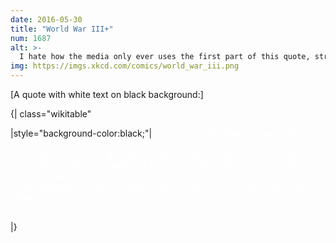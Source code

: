 ```yaml
---
date: 2016-05-30
title: "World War III+"
num: 1687
alt: >-
  I hate how the media only ever uses the first part of this quote, stripping it of its important context.
img: https://imgs.xkcd.com/comics/world_war_iii.png
---
```

[A quote with white text on black background:]

{| class="wikitable"

|style="background-color:black;"|<font color="white">"I know not with what weapons World War III will be fought, but World War IV will be fought with sticks and stones. World War V will be fought with crossbows, World War VI will be lasers, and World War VII will be blowguns. I don't know about World Wars VIII through XI. World War XII will use the same weapons as III, but will be fought entirely within underground tunnels. World War XIV will—Hey, come back! I have a whole list!"<br>&nbsp;&nbsp;&nbsp;&nbsp;&nbsp;&nbsp;&nbsp;&nbsp;&nbsp;&nbsp;&nbsp;&nbsp;&nbsp;&nbsp;&nbsp;&nbsp;&nbsp;&nbsp;—*Albert Einstein*</font>

|}